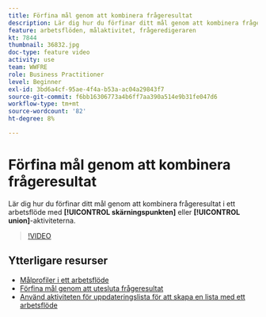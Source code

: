 ```yaml
---
title: Förfina mål genom att kombinera frågeresultat
description: Lär dig hur du förfinar ditt mål genom att kombinera frågeresultat i ett arbetsflöde med skärnings- eller unionsaktiviteterna.
feature: arbetsflöden, målaktivitet, frågeredigeraren
kt: 7844
thumbnail: 36832.jpg
doc-type: feature video
activity: use
team: WWFRE
role: Business Practitioner
level: Beginner
exl-id: 3bd6a4cf-95ae-4f4a-b53a-ac04a29843f7
source-git-commit: f6bb16306773a4b6ff7aa390a514e9b31fe047d6
workflow-type: tm+mt
source-wordcount: '82'
ht-degree: 8%

---
```


# Förfina mål genom att kombinera frågeresultat

Lär dig hur du förfinar ditt mål genom att kombinera frågeresultat i ett arbetsflöde med **[!UICONTROL skärningspunkten]** eller **[!UICONTROL union]**-aktiviteterna.

>[!VIDEO](https://video.tv.adobe.com/v/36832?quality=12)

## Ytterligare resurser

* [Målprofiler i ett arbetsflöde](/help/profile-management/target-profiles-in-a-workflow.md)
* [Förfina mål genom att utesluta frågeresultat](/help/process-management/refine-targets-by-excluding-query-results.md)
* [Använd aktiviteten för uppdateringslista för att skapa en lista med ett arbetsflöde](/help/process-management/use-the-update-list-activity.md)
